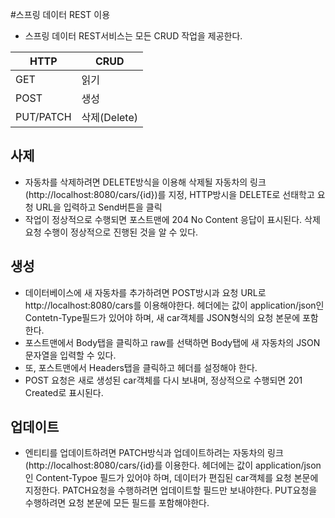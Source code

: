 #스프링 데이터 REST 이용
- 스프링 데이터 REST서비스는 모든 CRUD 작업을 제공한다.



|	HTTP		|	CRUD		|
|	---			| 	---			|
|	GET	 		| 	읽기			|
|	POST 		| 	생성			|
|	PUT/PATCH 	| 	삭제(Delete)	|

## 사제
- 자동차를 삭제하려면 DELETE방식을 이용해 삭제될 자동차의 링크(http://localhost:8080/cars/{id})를 지정, HTTP방시을 DELETE로 선태학고 요청 URL을 입력하고 Send버튼을 클릭
- 작업이 정상적으로 수행되면 포스트맨에 204 No Content 응답이 표시된다. 삭제 요청 수행이 정상적으로 진행된 것을 알 수 있다.

## 생성
- 데이터베이스에 새 자동차를 추가하려면 POST방시과 요청 URL로 http://localhost:8080/cars를 이용해야한다. 헤더에는 값이 application/json인 Contetn-Type필드가 있어야 하며,
새 car객체를 JSON형식의 요청 본문에 포함한다.
- 포스트맨에서 Body탭을 클릭하고 raw를 선택하면 Body탭에 새 자동차의 JSON문자열을 입력할 수 있다.
- 또, 포스트맨에서 Headers탭을 클릭하고 헤더를 설정해야 한다.
- POST 요청은 새로 생성된 car객체를 다시 보내며, 정상적으로 수행되면 201 Created로 표시된다.

## 업데이트
- 엔티티를 업데이트하려면 PATCH방식과 업데이트하려는 자동차의 링크(http://localhost:8080/cars/{id}를 이용한다. 헤더에는 값이 application/json인 Content-Typoe 필드가 있어야 하며, 데이터가 편집된 car객체를 요청 본문에 지정한다. PATCH요청을 수행하려면 업데이트할 필드만 보내야한다. PUT요청을 수행하려면 요청 본문에 모든 필드를 포함해야한다.